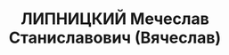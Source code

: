---
title: ЛИПНИЦКИЙ Мечеслав Станиславович (Вячеслав)
description: 'Род. в 1893, г. Винница.

  Приговор: 28.12.1937 – ВМН'
---